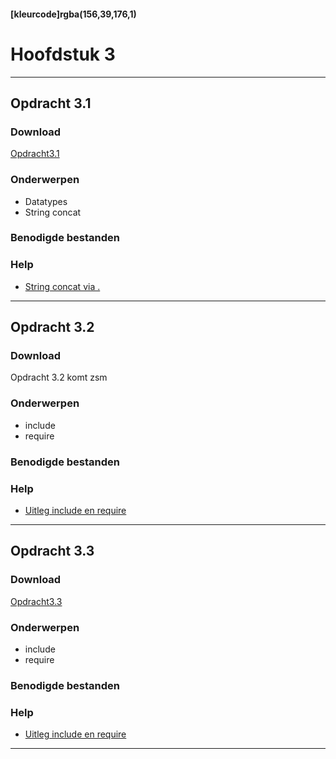 #### [kleurcode]rgba(156,39,176,1)

# Hoofdstuk 3
---
## Opdracht 3.1

### Download

[Opdracht3.1](https://elo.kw1c.nl/CMS/Studie/811%20ICT-Academie/811%20VakkenInhoud/%5BB.22%20PHP%5D%20PHP/25187%20%C2%A0%20Applicatie-%20en%20mediaontwikkelaar/Periode%2003/Productie/02.%20Opdrachten/Opdracht3.1.pdf)

### Onderwerpen
- Datatypes
- String concat

### Benodigde bestanden

### Help

- <a href="https://www.w3schools.com/php/showphp.asp?filename=demo_syntax_case2" target="_blank">String concat via .</a>

---

## Opdracht 3.2

### Download

Opdracht 3.2 komt zsm

### Onderwerpen
- include
- require

### Benodigde bestanden

### Help

- [Uitleg include en require](https://www.w3schools.com/php/php_includes.asp)

---

## Opdracht 3.3

### Download

[Opdracht3.3](https://elo.kw1c.nl/CMS/Studie/811%20ICT-Academie/811%20VakkenInhoud/[B.22%20PHP]%20PHP/25187%20%C2%A0%20Applicatie-%20en%20mediaontwikkelaar/Periode%2003/Archief/2016%20-%202017/Productie%20PHP%20P3/02.%20Opdrachten/opdracht3.3.pdf)

### Onderwerpen
- include
- require

### Benodigde bestanden

### Help

- [Uitleg include en require](https://www.w3schools.com/php/php_includes.asp)

---
